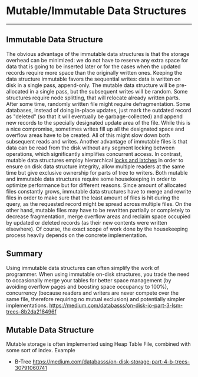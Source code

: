 # Mutable/Immutable Data Structures

---

## Immutable Data Structure

The obvious advantage of the immutable data structures is that the storage overhead can be minimized: we do not have to reserve any extra space for data that is going to be inserted later or for the cases when the updated records require more space than the originally written ones.
Keeping the data structure immutable favors the sequential writes: data is written on disk in a single pass, append-only. The mutable data structure will be pre-allocated in a single pass, but the subsequent writes will be random. Some structures require node splitting, that will relocate already written parts. After some time, randomly written file might require defragmentation.
Some databases, instead of doing in-place updates, just mark the outdated record as "deleted" (so that it will eventually be garbage-collected) and append new records to the specially designated update area of the file. While this is a nice compromise, sometimes writes fill up all the designated space and overflow areas have to be created. All of this might slow down both subsequent reads and writes.
Another advantage of immutable files is that data can be read from the disk without any segment locking between operations, which significantly simplifies concurrent access. In contrast, mutable data structures employ hierarchical [locks and latches](http://15721.courses.cs.cmu.edu/spring2017/papers/06-latching/a16-graefe.pdf) in order to ensure on disk data structure integrity, allow multiple readers at the same time but give exclusive ownership for parts of tree to writers.
Both mutable and immutable data structures require some housekeeping in order to optimize performance but for different reasons. Since amount of allocated files constantly grows, immutable data structures have to merge and rewrite files in order to make sure that the least amount of files is hit during the query, as the requested record might be spread across multiple files. On the other hand, mutable files may have to be rewritten partially or completely to decrease fragmentation, merge overflow areas and reclaim space occupied by updated or deleted records (as their new contents were written elsewhere). Of course, the exact scope of work done by the housekeeping process heavily depends on the concrete implementation.

## Summary

Using immutable data structures can often simplify the work of programmer. When using immutable on-disk structures, you trade the need to occasionally merge your tables for better space management (by avoiding overflow pages and boosting space occupancy to 100%), concurrency (because readers and writers are never compete over the same file, therefore requiring no mutual exclusion) and potentially simpler implementations.
<https://medium.com/databasss/on-disk-io-part-3-lsm-trees-8b2da218496f>

## Mutable Data Structure

Mutable storage is often implemented using Heap Table File, combined with some sort of index.
Example

- B-Tree
<https://medium.com/databasss/on-disk-storage-part-4-b-trees-30791060741>
